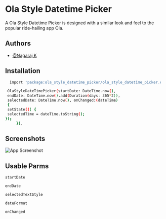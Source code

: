
# Ola Style Datetime Picker

A  Ola Style Datetime Picker is designed with a similar look and feel to the popular ride-hailing app Ola.


## Authors

- [@Nagaraj K](https://www.github.com/Nagaraj-kumaravel)


## Installation



```bash
  import 'package:ola_style_datetime_picker/ola_style_datetime_picker.dart';
```
```bash
 OlaStyleDateTimePicker(startDate: DateTime.now(), 
 endDate: DateTime.now().add(Duration(days: 365*2)),
 selectedDate: DateTime.now(), onChanged:(dateTime)
 { 
 setState(() { 
 selectedTime = dateTime.toString();
});
     }),
```


## Screenshots

![App Screenshot](http://139.59.43.169/travelApp/public/ezgif.com-video-to-gif.gif)


## Usable Parms




`startDate`

`endDate`

`selectedTextStyle`

`dateFormat`

`onChanged`
